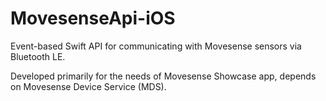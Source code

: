 # MovesenseApi-iOS

Event-based Swift API for communicating with Movesense sensors via Bluetooth LE.

Developed primarily for the needs of Movesense Showcase app, depends on Movesense Device Service (MDS).